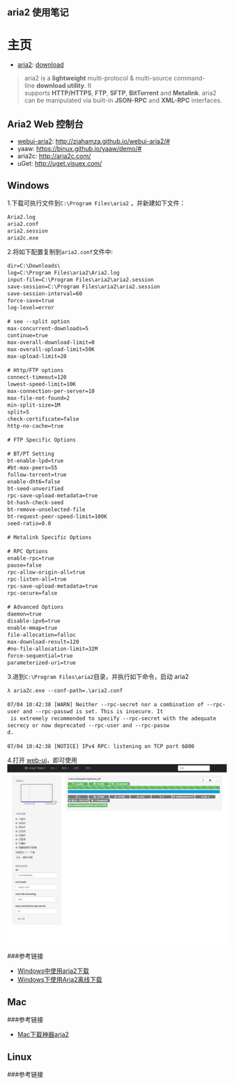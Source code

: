 ## aria2 使用笔记

# 主页

- [aria2](https://aria2.github.io/): [download](https://github.com/aria2/aria2/releases/tag)

> aria2 is a **lightweight** multi-protocol & multi-source command-line **download utility**. It supports **HTTP/HTTPS**, **FTP**, **SFTP**, **BitTorrent** and **Metalink**. aria2 can be manipulated via built-in **JSON-RPC** and **XML-RPC** interfaces.

## Aria2 Web 控制台

- [webui-aria2](https://github.com/ziahamza/webui-aria2): http://ziahamza.github.io/webui-aria2/#
- yaaw: https://binux.github.io/yaaw/demo/#
- aria2c: http://aria2c.com/
- uGet: http://uget.visuex.com/

## Windows

1.下载可执行文件到`C:\Program Files\aria2` ，并新建如下文件：
```
Aria2.log 
aria2.conf 
aria2.session 
aria2c.exe
```
2.将如下配置复制到`aria2.conf`文件中:
```
dir=C:\Downloads\
log=C:\Program Files\aria2\Aria2.log
input-file=C:\Program Files\aria2\aria2.session
save-session=C:\Program Files\aria2\aria2.session
save-session-interval=60
force-save=true
log-level=error

# see --split option
max-concurrent-downloads=5
continue=true
max-overall-download-limit=0
max-overall-upload-limit=50K
max-upload-limit=20

# Http/FTP options
connect-timeout=120
lowest-speed-limit=10K
max-connection-per-server=10
max-file-not-found=2
min-split-size=1M
split=5
check-certificate=false
http-no-cache=true

# FTP Specific Options

# BT/PT Setting
bt-enable-lpd=true
#bt-max-peers=55
follow-torrent=true
enable-dht6=false
bt-seed-unverified
rpc-save-upload-metadata=true
bt-hash-check-seed
bt-remove-unselected-file
bt-request-peer-speed-limit=100K
seed-ratio=0.0

# Metalink Specific Options

# RPC Options
enable-rpc=true
pause=false
rpc-allow-origin-all=true
rpc-listen-all=true
rpc-save-upload-metadata=true
rpc-secure=false

# Advanced Options
daemon=true
disable-ipv6=true
enable-mmap=true
file-allocation=falloc
max-download-result=120
#no-file-allocation-limit=32M
force-sequential=true
parameterized-uri=true
```
3.进到`C:\Program Files\aria2`目录，并执行如下命令，启动 aria2
```
λ aria2c.exe --conf-path=.\aria2.conf

07/04 10:42:38 [WARN] Neither --rpc-secret nor a combination of --rpc-user and --rpc-passwd is set. This is insecure. It
 is extremely recommended to specify --rpc-secret with the adequate secrecy or now deprecated --rpc-user and --rpc-passw
d.

07/04 10:42:38 [NOTICE] IPv4 RPC: listening on TCP port 6800
```

4.打开 [web-ui](http://ziahamza.github.io/webui-aria2/#)，即可使用
![Aria2 WebUI](../images/aria2_usage1.png)


###参考链接

- [Windows中使用aria2下载](http://pandaju.me/article/209)
- [Windows下使用Aria2离线下载](https://0066.in/archives/520)




## Mac



###参考链接

- [Mac下载神器aria2](http://www.jianshu.com/p/1290f8e7b326)


## Linux

###参考链接
